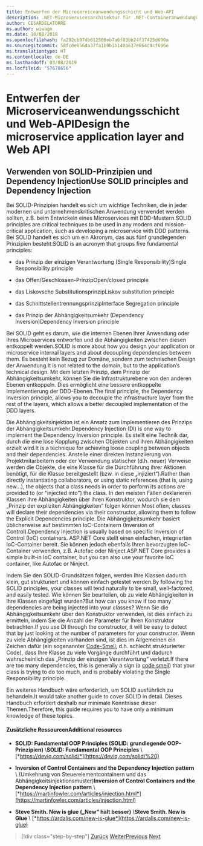 ```yaml
---
title: Entwerfen der Microserviceanwendungsschicht und Web-API
description: .NET-Microservicesarchitektur für .NET-Containeranwendungen | Eine kurze Betrachtung der SOLID-Prinzipien zum Entwerfen der Anwendungsschicht.
author: CESARDELATORRE
ms.author: wiwagn
ms.date: 10/08/2018
ms.openlocfilehash: fa292cb97db612506eb7a6f83bb24f37425d690a
ms.sourcegitcommit: 58fc0e6564a37fa1b9b1b140a637e864c4cf696e
ms.translationtype: HT
ms.contentlocale: de-DE
ms.lasthandoff: 03/08/2019
ms.locfileid: "57678656"
---
```

# <a name="design-the-microservice-application-layer-and-web-api"></a><span data-ttu-id="8fd95-103">Entwerfen der Microserviceanwendungsschicht und Web-API</span><span class="sxs-lookup"><span data-stu-id="8fd95-103">Design the microservice application layer and Web API</span></span>

## <a name="use-solid-principles-and-dependency-injection"></a><span data-ttu-id="8fd95-104">Verwenden von SOLID-Prinzipien und Dependency Injection</span><span class="sxs-lookup"><span data-stu-id="8fd95-104">Use SOLID principles and Dependency Injection</span></span>

<span data-ttu-id="8fd95-105">Bei SOLID-Prinzipien handelt es sich um wichtige Techniken, die in jeder modernen und unternehmenskritischen Anwendung verwendet werden sollten, z.B. beim Entwickeln eines Microservices mit DDD-Mustern.</span><span class="sxs-lookup"><span data-stu-id="8fd95-105">SOLID principles are critical techniques to be used in any modern and mission-critical application, such as developing a microservice with DDD patterns.</span></span> <span data-ttu-id="8fd95-106">Bei SOLID handelt es sich um ein Akronym, das aus fünf grundlegenden Prinzipien besteht:</span><span class="sxs-lookup"><span data-stu-id="8fd95-106">SOLID is an acronym that groups five fundamental principles:</span></span>

- <span data-ttu-id="8fd95-107">das Prinzip der einzigen Verantwortung (Single Responsibility)</span><span class="sxs-lookup"><span data-stu-id="8fd95-107">Single Responsibility principle</span></span>

- <span data-ttu-id="8fd95-108">das Offen/Geschlossen-Prinzip</span><span class="sxs-lookup"><span data-stu-id="8fd95-108">Open/closed principle</span></span>

- <span data-ttu-id="8fd95-109">das Liskovsche Substitutionsprinzip</span><span class="sxs-lookup"><span data-stu-id="8fd95-109">Liskov substitution principle</span></span>

- <span data-ttu-id="8fd95-110">das Schnittstellentrennungsprinzip</span><span class="sxs-lookup"><span data-stu-id="8fd95-110">Interface Segregation principle</span></span>

- <span data-ttu-id="8fd95-111">das Prinzip der Abhängigkeitsumkehr (Dependency Inversion)</span><span class="sxs-lookup"><span data-stu-id="8fd95-111">Dependency Inversion principle</span></span>

<span data-ttu-id="8fd95-112">Bei SOLID geht es darum, wie die internen Ebenen Ihrer Anwendung oder Ihres Microservices entworfen und die Abhängigkeiten zwischen diesen entkoppelt werden.</span><span class="sxs-lookup"><span data-stu-id="8fd95-112">SOLID is more about how you design your application or microservice internal layers and about decoupling dependencies between them.</span></span> <span data-ttu-id="8fd95-113">Es besteht kein Bezug zur Domäne, sondern zum technischen Design der Anwendung.</span><span class="sxs-lookup"><span data-stu-id="8fd95-113">It is not related to the domain, but to the application’s technical design.</span></span> <span data-ttu-id="8fd95-114">Mit dem letzten Prinzip, dem Prinzip der Abhängigkeitsumkehr, können Sie die Infrastrukturebene von den anderen Ebenen entkoppeln. Dies ermöglicht eine bessere entkoppelte Implementierung der DDD-Ebenen.</span><span class="sxs-lookup"><span data-stu-id="8fd95-114">The final principle, the Dependency Inversion principle, allows you to decouple the infrastructure layer from the rest of the layers, which allows a better decoupled implementation of the DDD layers.</span></span>

<span data-ttu-id="8fd95-115">Die Abhängigkeitsinjektion ist ein Ansatz zum Implementieren des Prinzips der Abhängigkeitsumkehr.</span><span class="sxs-lookup"><span data-stu-id="8fd95-115">Dependency Injection (DI) is one way to implement the Dependency Inversion principle.</span></span> <span data-ttu-id="8fd95-116">Es stellt eine Technik dar, durch die eine lose Kopplung zwischen Objekten und ihren Abhängigkeiten erzielt wird.</span><span class="sxs-lookup"><span data-stu-id="8fd95-116">It is a technique for achieving loose coupling between objects and their dependencies.</span></span> <span data-ttu-id="8fd95-117">Anstelle einer direkten Instanziierung von Projektmitarbeitern oder der Verwendung statischer (d.h. neuer) Verweise werden die Objekte, die eine Klasse für die Durchführung ihrer Aktionen benötigt, für die Klasse bereitgestellt (bzw. in diese „injiziert“).</span><span class="sxs-lookup"><span data-stu-id="8fd95-117">Rather than directly instantiating collaborators, or using static references (that is, using new…), the objects that a class needs in order to perform its actions are provided to (or "injected into") the class.</span></span> <span data-ttu-id="8fd95-118">In den meisten Fällen deklarieren Klassen ihre Abhängigkeiten über ihren Konstruktor, wodurch sie dem „Prinzip der expliziten Abhängigkeiten“ folgen können.</span><span class="sxs-lookup"><span data-stu-id="8fd95-118">Most often, classes will declare their dependencies via their constructor, allowing them to follow the Explicit Dependencies principle.</span></span> <span data-ttu-id="8fd95-119">Die Abhängigkeitsumkehr basiert üblicherweise auf bestimmten IoC-Containern (Inversion of Control).</span><span class="sxs-lookup"><span data-stu-id="8fd95-119">Dependency Injection is usually based on specific Inversion of Control (IoC) containers.</span></span> <span data-ttu-id="8fd95-120">ASP.NET Core stellt einen einfachen, integrierten IoC-Container bereit. Sie können jedoch ebenfalls Ihren bevorzugten IoC-Container verwenden, z.B. Autofac oder Ninject.</span><span class="sxs-lookup"><span data-stu-id="8fd95-120">ASP.NET Core provides a simple built-in IoC container, but you can also use your favorite IoC container, like Autofac or Ninject.</span></span>

<span data-ttu-id="8fd95-121">Indem Sie den SOLID-Grundsätzen folgen, werden Ihre Klassen dadurch klein, gut strukturiert und können einfach getestet werden.</span><span class="sxs-lookup"><span data-stu-id="8fd95-121">By following the SOLID principles, your classes will tend naturally to be small, well-factored, and easily tested.</span></span> <span data-ttu-id="8fd95-122">Wie können Sie beurteilen, ob zu viele Abhängigkeiten in Ihre Klassen eingefügt wurden?</span><span class="sxs-lookup"><span data-stu-id="8fd95-122">But how can you know if too many dependencies are being injected into your classes?</span></span> <span data-ttu-id="8fd95-123">Wenn Sie die Abhängigkeitsumkehr über den Konstruktor verwenden, ist dies einfach zu ermitteln, indem Sie die Anzahl der Parameter für Ihren Konstruktor betrachten.</span><span class="sxs-lookup"><span data-stu-id="8fd95-123">If you use DI through the constructor, it will be easy to detect that by just looking at the number of parameters for your constructor.</span></span> <span data-ttu-id="8fd95-124">Wenn zu viele Abhängigkeiten vorhanden sind, ist dies im Allgemeinen ein Zeichen dafür (ein sogenannter [Code-Smell](https://deviq.com/code-smells/), d.h. schlecht strukturierter Code), dass Ihre Klasse zu viele Vorgänge durchführt und dadurch wahrscheinlich das „Prinzip der einzigen Verantwortung“ verletzt.</span><span class="sxs-lookup"><span data-stu-id="8fd95-124">If there are too many dependencies, this is generally a sign (a [code smell](https://deviq.com/code-smells/)) that your class is trying to do too much, and is probably violating the Single Responsibility principle.</span></span>

<span data-ttu-id="8fd95-125">Ein weiteres Handbuch wäre erforderlich, um SOLID ausführlich zu behandeln.</span><span class="sxs-lookup"><span data-stu-id="8fd95-125">It would take another guide to cover SOLID in detail.</span></span> <span data-ttu-id="8fd95-126">Dieses Handbuch erfordert deshalb nur minimale Kenntnisse dieser Themen.</span><span class="sxs-lookup"><span data-stu-id="8fd95-126">Therefore, this guide requires you to have only a minimum knowledge of these topics.</span></span>

#### <a name="additional-resources"></a><span data-ttu-id="8fd95-127">Zusätzliche Ressourcen</span><span class="sxs-lookup"><span data-stu-id="8fd95-127">Additional resources</span></span>

- <span data-ttu-id="8fd95-128">**SOLID: Fundamental OOP Principles (SOLID: grundlegende OOP-Prinzipien)** \\</span><span class="sxs-lookup"><span data-stu-id="8fd95-128">**SOLID: Fundamental OOP Principles** \\</span></span>
  [*https://deviq.com/solid/*](https://deviq.com/solid/%20)

- <span data-ttu-id="8fd95-129">**Inversion of Control Containers and the Dependency Injection pattern** \ (Umkehrung von Steuerelementcontainern und das Abhängigkeitsinjektionsmuster)</span><span class="sxs-lookup"><span data-stu-id="8fd95-129">**Inversion of Control Containers and the Dependency Injection pattern** \\</span></span>
  [*https://martinfowler.com/articles/injection.html*](https://martinfowler.com/articles/injection.html)

- <span data-ttu-id="8fd95-130">**Steve Smith. New is glue („New“ hält besser)** \\</span><span class="sxs-lookup"><span data-stu-id="8fd95-130">**Steve Smith. New is Glue** \\</span></span>
  [*https://ardalis.com/new-is-glue*](https://ardalis.com/new-is-glue)

> [!div class="step-by-step"]
> <span data-ttu-id="8fd95-131">[Zurück](nosql-database-persistence-infrastructure.md)
> [Weiter](microservice-application-layer-implementation-web-api.md)</span><span class="sxs-lookup"><span data-stu-id="8fd95-131">[Previous](nosql-database-persistence-infrastructure.md)
[Next](microservice-application-layer-implementation-web-api.md)</span></span>